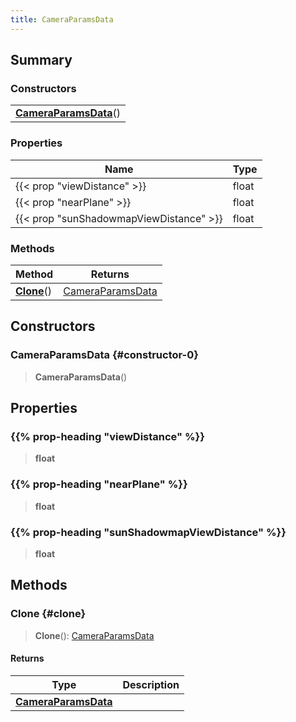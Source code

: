 ```yaml
---
title: CameraParamsData
---
```


## Summary

### Constructors

|  |
| --- |
| **[CameraParamsData](#constructor-0)**() |

### Properties

| Name | Type |
| ---- | ---- |
| {{< prop "viewDistance" >}} | float |
| {{< prop "nearPlane" >}} | float |
| {{< prop "sunShadowmapViewDistance" >}} | float |

### Methods

| Method | Returns |
| ------ | ------- |
| **[Clone](#clone)**() | [CameraParamsData](/vext/ref/client/type/cameraparamsdata) |

## Constructors

### CameraParamsData {#constructor-0}

> **CameraParamsData**()

## Properties

### {{% prop-heading "viewDistance" %}}

> **float**

### {{% prop-heading "nearPlane" %}}

> **float**

### {{% prop-heading "sunShadowmapViewDistance" %}}

> **float**

## Methods

### Clone {#clone}

> **Clone**(): [CameraParamsData](/vext/ref/client/type/cameraparamsdata)

#### Returns

| Type | Description |
| ---- | ----------- |
| **[CameraParamsData](/vext/ref/client/type/cameraparamsdata)** |  |

